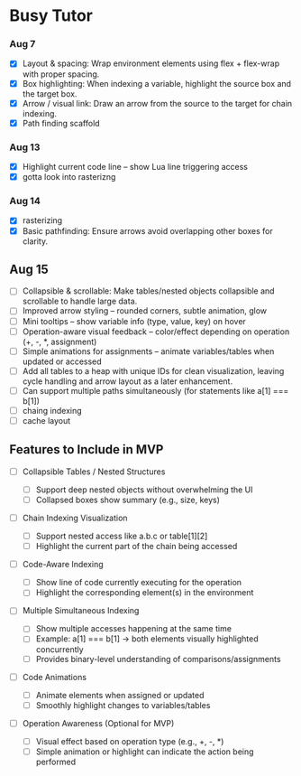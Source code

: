 # Busy Tutor

### Aug 7

- [x] Layout & spacing: Wrap environment elements using flex + flex-wrap with proper spacing.
- [x] Box highlighting: When indexing a variable, highlight the source box and the target box.
- [x] Arrow / visual link: Draw an arrow from the source to the target for chain indexing.
- [x] Path finding scaffold

### Aug 13

- [x] Highlight current code line – show Lua line triggering access
- [x] gotta look into rasterizng

### Aug 14

- [x] rasterizing
- [x] Basic pathfinding: Ensure arrows avoid overlapping other boxes for clarity.

## Aug 15

- [ ] Collapsible & scrollable: Make tables/nested objects collapsible and scrollable to handle large data.
- [ ] Improved arrow styling – rounded corners, subtle animation, glow
- [ ] Mini tooltips – show variable info (type, value, key) on hover
- [ ] Operation-aware visual feedback – color/effect depending on operation (+, -, \*, assignment)
- [ ] Simple animations for assignments – animate variables/tables when updated or accessed
- [ ] Add all tables to a heap with unique IDs for clean visualization, leaving cycle handling and arrow layout as a later enhancement.
- [ ] Can support multiple paths simultaneously (for statements like a[1] === b[1])
- [ ] chaing indexing
- [ ] cache layout

## Features to Include in MVP

- [ ] Collapsible Tables / Nested Structures

  - [ ] Support deep nested objects without overwhelming the UI
  - [ ] Collapsed boxes show summary (e.g., size, keys)

- [ ] Chain Indexing Visualization

  - [ ] Support nested access like a.b.c or table[1][2]
  - [ ] Highlight the current part of the chain being accessed

- [ ] Code-Aware Indexing

  - [ ] Show line of code currently executing for the operation
  - [ ] Highlight the corresponding element(s) in the environment

- [ ] Multiple Simultaneous Indexing

  - [ ] Show multiple accesses happening at the same time
  - [ ] Example: a[1] === b[1] → both elements visually highlighted concurrently
  - [ ] Provides binary-level understanding of comparisons/assignments

- [ ] Code Animations

  - [ ] Animate elements when assigned or updated
  - [ ] Smoothly highlight changes to variables/tables

- [ ] Operation Awareness (Optional for MVP)
  - [ ] Visual effect based on operation type (e.g., +, -, \*)
  - [ ] Simple animation or highlight can indicate the action being performed
